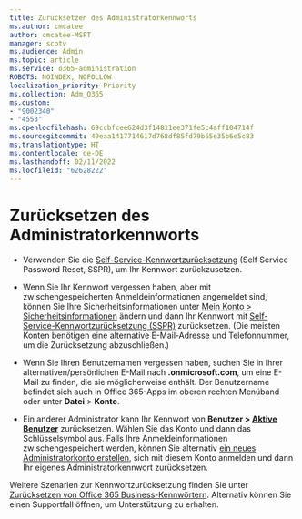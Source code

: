 ```yaml
---
title: Zurücksetzen des Administratorkennworts
ms.author: cmcatee
author: cmcatee-MSFT
manager: scotv
ms.audience: Admin
ms.topic: article
ms.service: o365-administration
ROBOTS: NOINDEX, NOFOLLOW
localization_priority: Priority
ms.collection: Adm_O365
ms.custom:
- "9002340"
- "4553"
ms.openlocfilehash: 69ccbfcee624d3f14811ee371fe5c4aff104714f
ms.sourcegitcommit: 49eaa1417714617d768df85fd79b65e35b6e5c83
ms.translationtype: HT
ms.contentlocale: de-DE
ms.lasthandoff: 02/11/2022
ms.locfileid: "62628222"
---
```

# <a name="admin-password-reset"></a>Zurücksetzen des Administratorkennworts

- Verwenden Sie die [Self-Service-Kennwortzurücksetzung](https://passwordreset.microsoftonline.com/) (Self Service Password Reset, SSPR), um Ihr Kennwort zurückzusetzen.

- Wenn Sie Ihr Kennwort vergessen haben, aber mit zwischengespeicherten Anmeldeinformationen angemeldet sind, können Sie Ihre Sicherheitsinformationen unter [Mein Konto > Sicherheitsinformationen](https://mysignins.microsoft.com/security-info) ändern und dann Ihr Kennwort mit [Self-Service-Kennwortzurücksetzung (SSPR)](https://passwordreset.microsoftonline.com/) zurücksetzen. (Die meisten Konten benötigen eine alternative E-Mail-Adresse und Telefonnummer, um die Zurücksetzung abzuschließen.)

- Wenn Sie Ihren Benutzernamen vergessen haben, suchen Sie in Ihrer alternativen/persönlichen E-Mail nach **.onmicrosoft.com**, um eine E-Mail zu finden, die sie möglicherweise enthält.  Der Benutzername befindet sich auch in Office 365-Apps im oberen rechten Menüband oder unter **Datei** > **Konto**.

- Ein anderer Administrator kann Ihr Kennwort von **Benutzer > [Aktive Benutzer](https://portal.office.com/adminportal/home#/users)** zurücksetzen. Wählen Sie das Konto und dann das Schlüsselsymbol aus.  Falls Ihre Anmeldeinformationen zwischengespeichert werden, können Sie alternativ [ein neues Administratorkonto erstellen](https://portal.office.com/adminportal/home#/users), sich mit diesem Konto anmelden und dann Ihr eigenes Administratorkennwort zurücksetzen.

Weitere Szenarien zur Kennwortzurücksetzung finden Sie unter [Zurücksetzen von Office 365 Business-Kennwörtern](https://docs.microsoft.com/microsoft-365/admin/add-users/reset-passwords). Alternativ können Sie einen Supportfall öffnen, um Unterstützung zu erhalten.
